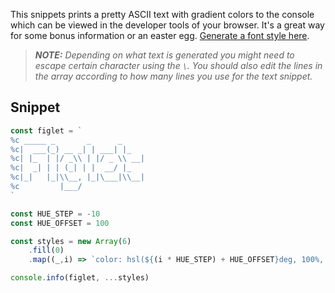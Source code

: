 This snippets prints a pretty ASCII text with gradient colors to the console which can be viewed in the developer tools of your browser. It's a great way for some bonus information or an easter egg. [Generate a font style here](https://www.askapache.com/online-tools/figlet-ascii/).

> _**NOTE:**  Depending on what text is generated you might need to escape certain character using the `\`. You should also edit the lines in the array according to how many lines you use for the text snippet._

## Snippet

```js
const figlet = `
%c _____ _       _      _   
%c|  ___(_) __ _| | ___| |_ 
%c| |_  | |/ _\\ | |/ _ \\ __|
%c|  _| | | (_| | |  __/ |_ 
%c|_|   |_|\\__, |_|\___|\\__|
%c         |___/
`

const HUE_STEP = -10
const HUE_OFFSET = 100

const styles = new Array(6)
	.fill(0)
	.map((_,i) => `color: hsl(${(i * HUE_STEP) + HUE_OFFSET}deg, 100%, 70%);`)

console.info(figlet, ...styles)
```
